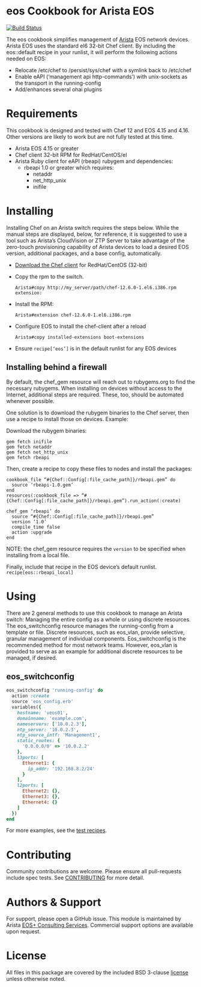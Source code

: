# eos Cookbook for Arista EOS

[![Build Status](https://jenkins-01.eastus.cloudapp.azure.com/job/chef-eos/badge/icon)](https://jenkins-01.eastus.cloudapp.azure.com/job/chef-eos/)

The eos cookbook simplifies management of [Arista](https://www.arista.com/) EOS
network devices.  Arista EOS uses the standard el6 32-bit Chef client.  By
including the eos::default recipe in your runlist, it will perform the
following actions needed on EOS:
- Relocate /etc/chef to /persist/sys/chef with a symlink back to /etc/chef
- Enable eAPI (‘management api http-commands’) with unix-sockets as the
  transport in the running-config
- Add/enhances several ohai plugins

# Requirements

This cookbook is designed and tested with Chef 12 and EOS 4.15 and 4.16. Other
versions are likely to work but are not fully tested at this time.

  - Arista EOS 4.15 or greater
  - Chef client 32-bit RPM for RedHat/CentOS/el
  - Arista Ruby client for eAPI (rbeapi) rubygem and dependencies:
    - rbeapi 1.0 or greater which requires:
      - netaddr
      - net_http_unix
      - inifile

# Installing

Installing Chef on an Arista switch requires the steps below. While the
manual steps are displayed, below, for reference, it is suggested to use a tool
such as Arista’s CloudVision or ZTP Server to take advantage of the zero-touch
provisioning capability of Arista devices to load a desired EOS version,
additional packages, and a base config, automatically.

- [Download the Chef client](https://downloads.chef.io/chef-client/redhat/)
  for RedHat/CentOS (32-bit)
- Copy the rpm to the switch.

    ```
    Arista#copy http://my_server/path/chef-12.6.0-1.el6.i386.rpm extension:
    ```

- Install the RPM:

    ```
    Arista#extension chef-12.6.0-1.el6.i386.rpm
    ```

- Configure EOS to install the chef-client after a reload

    ```
    Arista#copy installed-extensions boot-extensions
    ```

- Ensure `recipe[‘eos’]` is in the default runlist for any EOS devices

## Installing behind a firewall

By default, the chef_gem resource will reach out to rubygems.org to find the
necessary rubygems.  When installing on devices without access to the Internet,
additional steps are required.  These, too, should be automated whenever
possible.

One solution is to download the rubygem binaries to the Chef server, then use a
recipe to install those on devices.  Example:

Download the rubygem binaries:

```
gem fetch inifile
gem fetch netaddr
gem fetch net_http_unix
gem fetch rbeapi
```

Then, create a recipe to copy these files to nodes and install the packages:

```
cookbook_file “#{Chef::Config[:file_cache_path]}/rbeapi.gem” do
  source ‘rbeapi-1.0.gem’
end
resources(:cookbook_file => “#{Chef::Config[:file_cache_path]}/rbeapi.gem”).run_action(:create)

chef_gem ‘rbeapi’ do
  source “#{Chef::Config[:file_cache_path]}/rbeapi.gem”
  version ‘1.0’
  compile_time false
  action :upgrade
end
```

NOTE: the chef_gem resource requires the `version` to be specified when
installing from a local file.

Finally, include that recipe in the EOS device’s default runlist.
`recipe[eos::rbeapi_local]`

# Using

There are 2 general methods to use this cookbook to manage an Arista switch:
Managing the entire config as a whole or using discrete resources. The
eos_switchconfig resource manages the running-config from a template or file.
Discrete resources, such as eos_vlan, provide selective, granular management of
individual components. Eos_switchconfig is the recommended method for most
network teams. However, eos_vlan is provided to serve as an example for
additional discrete resources to be managed, if desired.

## eos_switchconfig

```ruby
eos_switchconfig 'running-config' do
  action :create
  source 'eos_config.erb'
  variables({
    hostname: 'veos01',
    domainname: 'example.com',
    nameservers: ['10.0.2.3'],
    ntp_server: '10.0.2.3',
    ntp_source_intf: 'Management1',
    static_routes: {
      '0.0.0.0/0' => '10.0.2.2'
    },
    l3ports: [
      Ethernet1: {
        ip_addr: '192.168.8.2/24'
      }
    ],
    l2ports: [
      Ethernet2: {},
      Ethernet3: {},
      Ethernet4: {}
    ]
  })
end
```

For more examples, see the [test recipes](test/cookbooks/eos_test/recipes).

# Contributing

Community contributions are welcome.  Please ensure all pull-requests include
spec tests. See [CONTRIBUTING](CONTRIBUTING.md) for more detail.

# Authors & Support

For support, please open a GitHub issue.  This module is maintained by Arista
[EOS+ Consulting Services](mailto://eosplus-dev@arista.com). Commercial support
options are available upon request.

# License

All files in this package are covered by the included BSD 3-clause
[license](LICENSE) unless otherwise noted.
